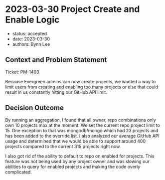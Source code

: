 # 2023-03-30 Project Create and Enable Logic

- status: accepted
- date: 2023-03-30
- authors: Bynn Lee

## Context and Problem Statement

Ticket: PM-1403

Because Evergreen admins can now create projects, we wanted a way to limit users from creating and enabling too many projects or else that could result in us constantly hitting our GitHub API limit.

## Decision Outcome

By running an aggregation, I found that all owner, repo combinations only own 10 projects max at the moment. We set the current repo project limit to 15.
One exception to that was mongodb/mongo which had 23 projects and has been added to the override list.
I also analyzed our average GitHub API usage and determined that we would be able to support around 400 projects compared to the current 315 projects right now.

I also got rid of the ability to default to repo on enabled for projects.
This feature was not being used by any project owner and was slowing our abilities to query for enabled projects and making the code overly complicated.
